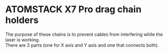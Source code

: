# ATOMSTACK X7 Pro drag chain holders  
The purpose of these chains is to prevent cables from interfering while the laser is working.  
There are 3 parts (one for X axis and Y axis and one that connects both).
